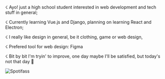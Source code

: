 ☇ Ayo! just a high school student interested in web development and tech stuff in general;

☇ Currently learning Vue.js and Django, planning on learning React and Electron;

☇ I really like design in general, be it clothing, game or web design, 

☇ Prefered tool for web design: Figma

☇ Bit by bit I'm tryin' to improve, one day maybe I'll be satisfied, but today's not that day 👻

![Spotifass](https://spotify-recently-played-readme.vercel.app/api?user=98sxfxj2y7k7vzye4qo05kntf&width={999})

